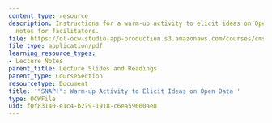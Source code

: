 ```yaml
---
content_type: resource
description: Instructions for a warm-up activity to elicit ideas on Open Data. Includes
  notes for facilitators.
file: https://ol-ocw-studio-app-production.s3.amazonaws.com/courses/cms-611j-creating-video-games-fall-2014/f0f83140e1c4b2791918c6ea59600ae8_MITCMS_611JF14_SNAP_for_WB.pdf
file_type: application/pdf
learning_resource_types:
- Lecture Notes
parent_title: Lecture Slides and Readings
parent_type: CourseSection
resourcetype: Document
title: '"SNAP!": Warm-up Activity to Elicit Ideas on Open Data '
type: OCWFile
uid: f0f83140-e1c4-b279-1918-c6ea59600ae8
---
```

